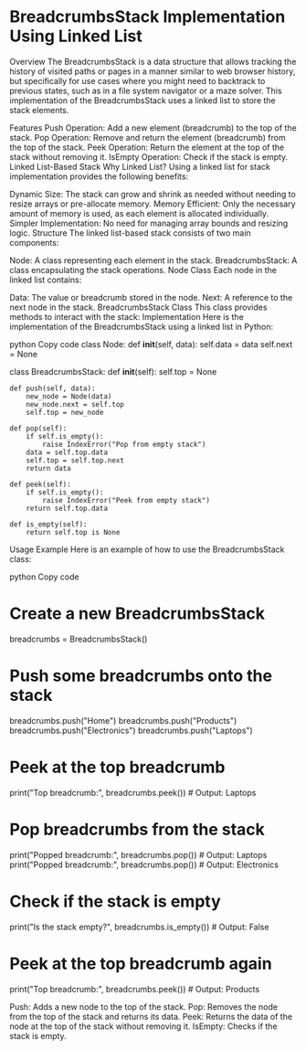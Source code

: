 # BreadcrumbsStack Implementation Using Linked List
Overview
The BreadcrumbsStack is a data structure that allows tracking the history of visited paths or pages in a manner similar to web browser history, but specifically for use cases where you might need to backtrack to previous states, such as in a file system navigator or a maze solver. This implementation of the BreadcrumbsStack uses a linked list to store the stack elements.

Features
Push Operation: Add a new element (breadcrumb) to the top of the stack.
Pop Operation: Remove and return the element (breadcrumb) from the top of the stack.
Peek Operation: Return the element at the top of the stack without removing it.
IsEmpty Operation: Check if the stack is empty.
Linked List-Based Stack
Why Linked List?
Using a linked list for stack implementation provides the following benefits:

Dynamic Size: The stack can grow and shrink as needed without needing to resize arrays or pre-allocate memory.
Memory Efficient: Only the necessary amount of memory is used, as each element is allocated individually.
Simpler Implementation: No need for managing array bounds and resizing logic.
Structure
The linked list-based stack consists of two main components:

Node: A class representing each element in the stack.
BreadcrumbsStack: A class encapsulating the stack operations.
Node Class
Each node in the linked list contains:

Data: The value or breadcrumb stored in the node.
Next: A reference to the next node in the stack.
BreadcrumbsStack Class
This class provides methods to interact with the stack:
Implementation
Here is the implementation of the BreadcrumbsStack using a linked list in Python:

python
Copy code
class Node:
    def __init__(self, data):
        self.data = data
        self.next = None

class BreadcrumbsStack:
    def __init__(self):
        self.top = None

    def push(self, data):
        new_node = Node(data)
        new_node.next = self.top
        self.top = new_node

    def pop(self):
        if self.is_empty():
            raise IndexError("Pop from empty stack")
        data = self.top.data
        self.top = self.top.next
        return data

    def peek(self):
        if self.is_empty():
            raise IndexError("Peek from empty stack")
        return self.top.data

    def is_empty(self):
        return self.top is None
Usage Example
Here is an example of how to use the BreadcrumbsStack class:

python
Copy code
# Create a new BreadcrumbsStack
breadcrumbs = BreadcrumbsStack()

# Push some breadcrumbs onto the stack
breadcrumbs.push("Home")
breadcrumbs.push("Products")
breadcrumbs.push("Electronics")
breadcrumbs.push("Laptops")

# Peek at the top breadcrumb
print("Top breadcrumb:", breadcrumbs.peek())  # Output: Laptops

# Pop breadcrumbs from the stack
print("Popped breadcrumb:", breadcrumbs.pop())  # Output: Laptops
print("Popped breadcrumb:", breadcrumbs.pop())  # Output: Electronics

# Check if the stack is empty
print("Is the stack empty?", breadcrumbs.is_empty())  # Output: False

# Peek at the top breadcrumb again
print("Top breadcrumb:", breadcrumbs.peek())  # Output: Products


Push: Adds a new node to the top of the stack.
Pop: Removes the node from the top of the stack and returns its data.
Peek: Returns the data of the node at the top of the stack without removing it.
IsEmpty: Checks if the stack is empty.
